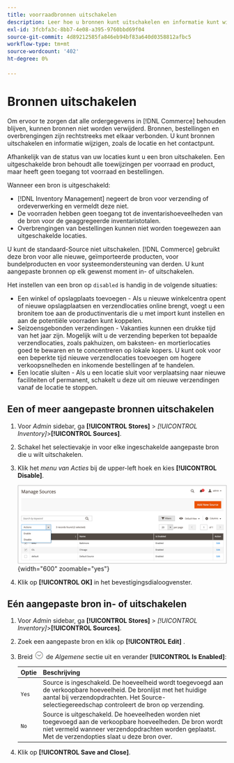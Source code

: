 ```yaml
---
title: voorraadbronnen uitschakelen
description: Leer hoe u bronnen kunt uitschakelen en informatie kunt wijzigen, zoals de locatie en het contactpunt.
exl-id: 3fcbfa3c-8bb7-4e08-a395-9760bbd69f04
source-git-commit: 4d89212585fa846eb94bf83a640d0358812afbc5
workflow-type: tm+mt
source-wordcount: '402'
ht-degree: 0%

---
```


# Bronnen uitschakelen

Om ervoor te zorgen dat alle ordergegevens in [!DNL Commerce] behouden blijven, kunnen bronnen niet worden verwijderd. Bronnen, bestellingen en overbrengingen zijn rechtstreeks met elkaar verbonden. U kunt bronnen uitschakelen en informatie wijzigen, zoals de locatie en het contactpunt.

Afhankelijk van de status van uw locaties kunt u een bron uitschakelen. Een uitgeschakelde bron behoudt alle toewijzingen per voorraad en product, maar heeft geen toegang tot voorraad en bestellingen.

Wanneer een bron is uitgeschakeld:

- [!DNL Inventory Management] negeert de bron voor verzending of ordeverwerking en vermeldt deze niet.
- De voorraden hebben geen toegang tot de inventarishoeveelheden van de bron voor de geaggregeerde inventaristotalen.
- Overbrengingen van bestellingen kunnen niet worden toegewezen aan uitgeschakelde locaties.

U kunt de standaard-Source niet uitschakelen. [!DNL Commerce] gebruikt deze bron voor alle nieuwe, geïmporteerde producten, voor bundelproducten en voor systeemondersteuning van derden. U kunt aangepaste bronnen op elk gewenst moment in- of uitschakelen.

Het instellen van een bron op `disabled` is handig in de volgende situaties:

- Een winkel of opslagplaats toevoegen - Als u nieuwe winkelcentra opent of nieuwe opslagplaatsen en verzendlocaties online brengt, voegt u een bronitem toe aan de productinventaris die u met import kunt instellen en aan de potentiële voorraden kunt koppelen.
- Seizoensgebonden verzendingen - Vakanties kunnen een drukke tijd van het jaar zijn. Mogelijk wilt u de verzending beperken tot bepaalde verzendlocaties, zoals pakhuizen, om baksteen- en mortierlocaties goed te bewaren en te concentreren op lokale kopers. U kunt ook voor een beperkte tijd nieuwe verzendlocaties toevoegen om hogere verkoopsnelheden en inkomende bestellingen af te handelen.
- Een locatie sluiten - Als u een locatie sluit voor verplaatsing naar nieuwe faciliteiten of permanent, schakelt u deze uit om nieuwe verzendingen vanaf de locatie te stoppen.

## Een of meer aangepaste bronnen uitschakelen

1. Voor _Admin_ sidebar, ga **[!UICONTROL Stores]** > _[!UICONTROL Inventory]_>**[!UICONTROL Sources]**.

1. Schakel het selectievakje in voor elke ingeschakelde aangepaste bron die u wilt uitschakelen.

1. Klik het _menu van Acties_ bij de upper-left hoek en kies **[!UICONTROL Disable]**.

   ![[!DNL Inventory Management] bronnen - Menu Handelingen ](assets/inventory-source-disable.png){width="600" zoomable="yes"}

1. Klik op **[!UICONTROL OK]** in het bevestigingsdialoogvenster.

## Eén aangepaste bron in- of uitschakelen

1. Voor _Admin_ sidebar, ga **[!UICONTROL Stores]** > _[!UICONTROL Inventory]_>**[!UICONTROL Sources]**.

1. Zoek een aangepaste bron en klik op **[!UICONTROL Edit]** .

1. Breid ![ selecteur van de Uitbreiding ](../assets/icon-display-expand.png) de _Algemene_ sectie uit en verander **[!UICONTROL Is Enabled]**:

   | Optie | Beschrijving |
   | ----- | ----- |
   | `Yes` | Source is ingeschakeld. De hoeveelheid wordt toegevoegd aan de verkoopbare hoeveelheid. De bronlijst met het huidige aantal bij verzendopdrachten. Het Source-selectiegereedschap controleert de bron op verzending. |
   | `No` | Source is uitgeschakeld. De hoeveelheden worden niet toegevoegd aan de verkoopbare hoeveelheden. De bron wordt niet vermeld wanneer verzendopdrachten worden geplaatst. Met de verzendopties slaat u deze bron over. |

1. Klik op **[!UICONTROL Save and Close]**.
